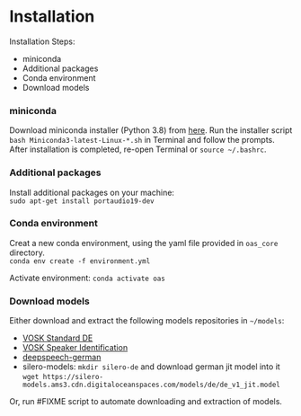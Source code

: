 # Installation

Installation Steps:
* miniconda
* Additional packages
* Conda environment
* Download models


### miniconda
Download miniconda installer (Python 3.8) from [here](https://docs.conda.io/en/latest/miniconda.html). Run the installer script `bash Miniconda3-latest-Linux-*.sh` in Terminal and follow the prompts. After installation is completed, re-open Terminal or `source ~/.bashrc`.

### Additional packages
Install additional packages on your machine:  
`sudo apt-get install portaudio19-dev`

### Conda environment
Creat a new conda environment, using the yaml file provided in `oas_core` directory.  
`conda env create -f environment.yml`

Activate environment: `conda activate oas`

### Download models
Either download and extract the following models repositories in `~/models`:
* [VOSK Standard DE](https://alphacephei.com/vosk/models/vosk-model-de-0.6.zip)
* [VOSK Speaker Identification](https://alphacephei.com/vosk/models/vosk-model-spk-0.4.zip)
* [deepspeech-german](https://drive.google.com/drive/folders/1PFSIdmi4Ge8EB75cYh2nfYOXlCIgiMEL)
* silero-models: `mkdir silero-de` and download german jit model into it `wget https://silero-models.ams3.cdn.digitaloceanspaces.com/models/de/de_v1_jit.model`

Or, run \#FIXME script to automate downloading and extraction of models.

